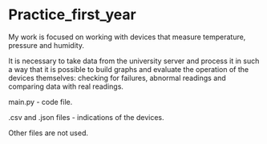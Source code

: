 # Practice_first_year
 
 My work is focused on working with devices that measure temperature, pressure and humidity.

It is necessary to take data from the university server and process it in such a way that it is possible to build graphs and evaluate the operation of the devices themselves: checking for failures, abnormal readings and comparing data with real readings.


main.py - code file.

.csv and .json files - indications of the devices.

Other files are not used.
